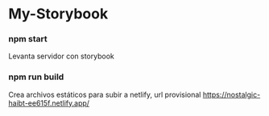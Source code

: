 # My-Storybook

### npm start   
Levanta servidor con storybook

### npm run build
Crea archivos estáticos para subir a netlify, url provisional https://nostalgic-haibt-ee615f.netlify.app/

